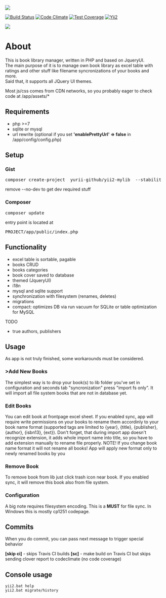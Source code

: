 
<img src="http://gregfranko.com/images/jqueryui.png"/> 

[![Build Status](https://travis-ci.org/yurii-github/yii2-mylib.svg?branch=master)](https://travis-ci.org/yurii-github/yii2-mylib) [![Code Climate](https://codeclimate.com/github/yurii-github/yii2-mylib/badges/gpa.svg)](https://codeclimate.com/github/yurii-github/yii2-mylib) [![Test Coverage](https://codeclimate.com/github/yurii-github/yii2-mylib/badges/coverage.svg)](https://codeclimate.com/github/yurii-github/yii2-mylib/coverage) [![Yii2](https://img.shields.io/badge/Powered_by-Yii_Framework-green.svg?style=flat)](http://www.yiiframework.com/)

<img src="https://s26.postimg.org/3rs1svuyv/index.png" />

# About

This is book library manager, written in PHP and based on JqueryUI.  
The main purpose of it is to manage own book library as excel table with ratings and other stuff like filename syncronizations of your books and more.  
Said that, it supports all JQuery UI themes.  

Most js/css comes from CDN networks, so you probably eager to check code at /app/assets/*

## Requirements

- php >=7
- sqlite or mysql
- url rewrite (optional if you set **'enablePrettyUrl' => false** in /app/config/config.php)

## Setup

### Gist

<pre>composer create-project  yurii-github/yii2-mylib  --stability=dev --no-dev</pre>
remove --no-dev to get dev required stuff

### Composer

<pre>composer update</pre>

entry point is located at
<pre>PROJECT/app/public/index.php</pre>


## Functionality

- excel table is sortable, pagable
- books CRUD
- books categories
- book cover saved to database
- themed (JqueryUI)
- i18n
- mysql and sqlite support
- synchronization with filesystem (renames, deletes)
- migrations
- compact: optimizes DB via run vacuum for SQLite or table optimization for MySQL
 

TODO

- true authors, publishers
</pre>


## Usage

As app is not truly finished, some workarounds must be considered.

### >Add New Books
The simplest way is to drop your book(s) to lib folder you've set in configuration and seconds tab "syncronization" press "import fs only". It will import all file system books that are not in database yet.

### Edit Books
You can edit book at frontpage excel sheet.
If you enabled sync, app will require write permissions on your books to rename them accordinly to your book name format (supported tags are limited to {year}, {title}, {publisher}, {author}, {isbn13}, {ext}). Don't forget, that during import app doesn't recognize extension, it adds whole import name into title, so you have to add extension manually to rename file properly.
NOTE! If you change book name format it will not rename all books! App will apply new format only to newly renamed books by you

### Remove Book
To remove book from lib just click trash icon near book.
If you enabled sync, it will remove this book also from file system.

### Configuration

A big note requires filesystem encoding. This is a **MUST** for file sync. In Windows this is mostly cp1251 codepage.


## Commits

When you do commit, you can pass next message to trigger special behavior

**[skip ci]**  - skips Travis CI builds
**[sc]** - make build on Travis CI but skips sending clover report to codeclimate (no code coverage)



## Console usage

```yii2.bat help```  
```yii2.bat migrate/history```